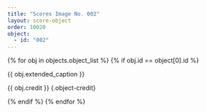 ```yaml
---
title: "Scores Image No. 002"
layout: score-object
order: 10020
object:
  - id: "002"
---
```


{% for obj in objects.object_list %}
{% if obj.id == object[0].id %}

{{ obj.extended_caption }}

{{ obj.credit }} {.object-credit}

{% endif %}
{% endfor %}
